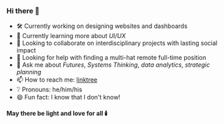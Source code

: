 ### Hi there 👋

<!--
**SinaStB/SinaStB** is a ✨ _special_ ✨ repository because its `README.md` (this file) appears on your GitHub profile.
-->

- 🛠️ Currently working on designing websites and dashboards
- 🌱 Currently learning more about *UI/UX*
- 🔭 Looking to collaborate on interdisciplinary projects with lasting social impact
- 🤔 Looking for help with finding a multi-hat remote full-time position
- 💬 Ask me about *Futures*, *Systems Thinking*, *data analytics*, *strategic planning*
- 📫 How to reach me: [linktree](https://linktr.ee/sinasb)
- ❔ Pronouns: he/him/his
- 😄 Fun fact: I know that I don't know!

#### May there be light and love for all 🕯️
